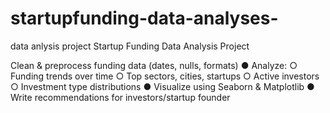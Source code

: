 # startupfunding-data-analyses-
data anlysis project
Startup Funding Data Analysis Project

Clean & preprocess funding data (dates, nulls, formats)
● Analyze:
○ Funding trends over time
○ Top sectors, cities, startups
○ Active investors
○ Investment type distributions
● Visualize using Seaborn & Matplotlib
● Write recommendations for investors/startup founder
